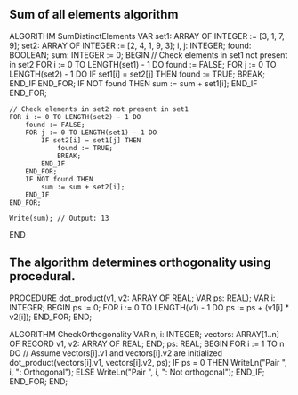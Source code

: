 ## Sum of all elements algorithm

ALGORITHM SumDistinctElements
VAR
set1: ARRAY OF INTEGER := [3, 1, 7, 9];
set2: ARRAY OF INTEGER := [2, 4, 1, 9, 3];
i, j: INTEGER;
found: BOOLEAN;
sum: INTEGER := 0;
BEGIN
// Check elements in set1 not present in set2
FOR i := 0 TO LENGTH(set1) - 1 DO
found := FALSE;
FOR j := 0 TO LENGTH(set2) - 1 DO
IF set1[i] = set2[j] THEN
found := TRUE;
BREAK;
END_IF
END_FOR;
IF NOT found THEN
sum := sum + set1[i];
END_IF
END_FOR;

    // Check elements in set2 not present in set1
    FOR i := 0 TO LENGTH(set2) - 1 DO
        found := FALSE;
        FOR j := 0 TO LENGTH(set1) - 1 DO
            IF set2[i] = set1[j] THEN
                found := TRUE;
                BREAK;
            END_IF
        END_FOR;
        IF NOT found THEN
            sum := sum + set2[i];
        END_IF
    END_FOR;

    Write(sum); // Output: 13

END

## The algorithm determines orthogonality using procedural.

PROCEDURE dot_product(v1, v2: ARRAY OF REAL; VAR ps: REAL);
VAR
i: INTEGER;
BEGIN
ps := 0;
FOR i := 0 TO LENGTH(v1) - 1 DO
ps := ps + (v1[i] \* v2[i]);
END_FOR;
END;

ALGORITHM CheckOrthogonality
VAR
n, i: INTEGER;
vectors: ARRAY[1..n] OF RECORD
v1, v2: ARRAY OF REAL;
END;
ps: REAL;
BEGIN
FOR i := 1 TO n DO
// Assume vectors[i].v1 and vectors[i].v2 are initialized
dot_product(vectors[i].v1, vectors[i].v2, ps);
IF ps = 0 THEN
WriteLn("Pair ", i, ": Orthogonal");
ELSE
WriteLn("Pair ", i, ": Not orthogonal");
END_IF;
END_FOR;
END;
